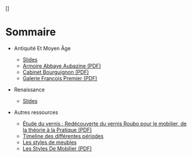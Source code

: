 []<!-- TITLE: Cours d'Histoire de l'Art -->
<!-- SUBTITLE: Page d'accueil des cours d'Histoire de l'Art -->

# Sommaire
* Antiquité Et Moyen Âge
	* [Slides](https://docs.google.com/presentation/d/1FtUM6E7QCVqZ6B6ES6yztA8E1HrkTtD81H28z_poK6c/edit?usp=sharing "Antiquité Et Moyen-Âge")
	* [Armoire Abbaye Aubazine (PDF)](/uploads/histoire-de-l-art/armoire-abbaye-aubazine.pdf "Armoire Abbaye Aubazine")
	* [Cabinet Bourguignon (PDF)](/uploads/histoire-de-l-art/cabinet-bourguignon.pdf "Cabinet Bourguignon")
	* [Galerie Francois Premier (PDF)](/uploads/histoire-de-l-art/galerie-francois-premier.pdf "Galerie Francois Premier")
* Renaissance
	* [Slides](https://docs.google.com/presentation/d/1k5KWm_4uXRZuv8w3mxs15SB5kN7J0_EC0YRCqftsrvg/edit?usp=sharing "Renaissance")

* Autres ressources
	* [Étude du vernis : Redécouverte du vernis Roubo pour le mobilier, de la théorie à la Pratique (PDF)](/uploads/dessin-main-levee/etude-vernis-18-e.pdf "Etude Vernis 18 E")
	* [Timeline des différentes périodes](histoire-de-l-art/timeline")
	* [Les styles de meubles](https://www.art-et-antiques.com/les-styles-de-meubles-article-5-0-36.html "Les styles de meubles")
	* [Les Styles De Mobilier (PDF)](/uploads/histoire-de-l-art/les-styles-de-mobilier.pdf "Les Styles De Mobilier")

